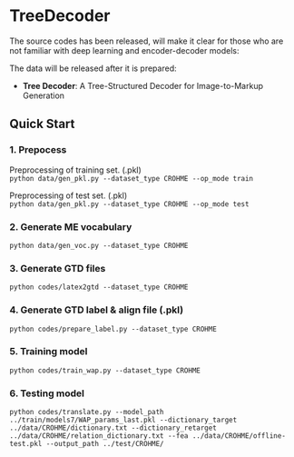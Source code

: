 # TreeDecoder

The source codes has been released, will make it clear for those who are not familiar with deep learning and encoder-decoder models:<br>

The data will be released after it is prepared:<br>

* **Tree Decoder**: A Tree-Structured Decoder for Image-to-Markup Generation<br>


## Quick Start
### 1. Prepocess

Preprocessing of training set. (.pkl)
<br/>
`python data/gen_pkl.py --dataset_type CROHME --op_mode train`

Preprocessing of test set. (.pkl)
<br/>
`python data/gen_pkl.py --dataset_type CROHME --op_mode test`

### 2. Generate ME vocabulary
`python data/gen_voc.py --dataset_type CROHME`

### 3. Generate GTD files
`python codes/latex2gtd --dataset_type CROHME`

### 4. Generate GTD label & align file (.pkl)
`python codes/prepare_label.py --dataset_type CROHME`

### 5. Training model
`python codes/train_wap.py --dataset_type CROHME`

### 6. Testing model
`python codes/translate.py --model_path ../train/models7/WAP_params_last.pkl --dictionary_target ../data/CROHME/dictionary.txt --dictionary_retarget ../data/CROHME/relation_dictionary.txt --fea ../data/CROHME/offline-test.pkl --output_path ../test/CROHME/`
